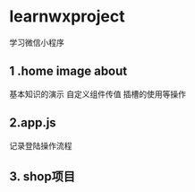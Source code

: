 # learnwxproject
学习微信小程序
## 1 .home image about
  基本知识的演示 自定义组件传值  插槽的使用等操作
## 2.app.js 
记录登陆操作流程
## 3. shop项目

